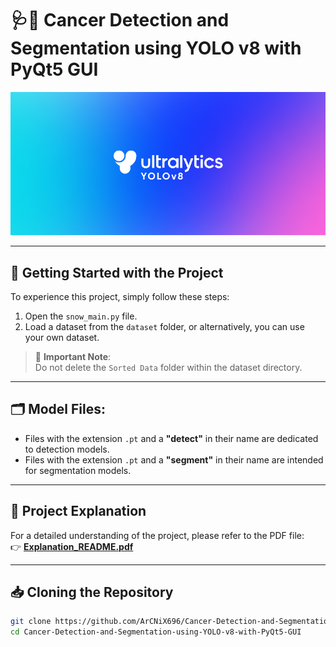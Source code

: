 # 🩺🔬 Cancer Detection and Segmentation using YOLO v8 with PyQt5 GUI

![YOLOv8 Logo](assets/yolov8.png)

---

## 🚀 Getting Started with the Project
To experience this project, simply follow these steps:

1. Open the `snow_main.py` file.
2. Load a dataset from the `dataset` folder, or alternatively, you can use your own dataset.

> 📂 **Important Note**:  
> Do not delete the `Sorted Data` folder within the dataset directory.

---

## 🗂️ **Model Files:**
- Files with the extension `.pt` and a **"detect"** in their name are dedicated to detection models.
- Files with the extension `.pt` and a **"segment"** in their name are intended for segmentation models.

---

## 📄 **Project Explanation**  
For a detailed understanding of the project, please refer to the PDF file:  
👉 **[Explanation_README.pdf](Explanation_README.pdf)**

---

## 📥 **Cloning the Repository**
```bash
git clone https://github.com/ArCNiX696/Cancer-Detection-and-Segmentation-using-YOLO-v8-with-PyQt5-GUI.git
cd Cancer-Detection-and-Segmentation-using-YOLO-v8-with-PyQt5-GUI

